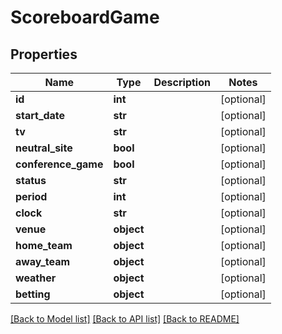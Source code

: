 # ScoreboardGame

## Properties
Name | Type | Description | Notes
------------ | ------------- | ------------- | -------------
**id** | **int** |  | [optional] 
**start_date** | **str** |  | [optional] 
**tv** | **str** |  | [optional] 
**neutral_site** | **bool** |  | [optional] 
**conference_game** | **bool** |  | [optional] 
**status** | **str** |  | [optional] 
**period** | **int** |  | [optional] 
**clock** | **str** |  | [optional] 
**venue** | **object** |  | [optional] 
**home_team** | **object** |  | [optional] 
**away_team** | **object** |  | [optional] 
**weather** | **object** |  | [optional] 
**betting** | **object** |  | [optional] 

[[Back to Model list]](../README.md#documentation-for-models) [[Back to API list]](../README.md#documentation-for-api-endpoints) [[Back to README]](../README.md)


